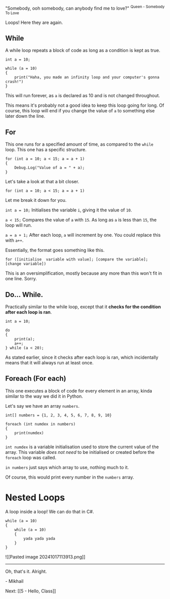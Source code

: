 "Somebody, ooh somebody, can anybody find me to love?"
<sup>Queen - Somebody To Love</sup>


Loops! Here they are again.

## While

A while loop repeats a block of code as long as a condition is kept as true.

```
int a = 10;

while (a = 10)
{
	print("Haha, you made an infinity loop and your computer's gonna crash!")
}
```

This will run forever, as `a` is declared as 10 and is not changed throughout.

This means it's probably not a good idea to keep this loop going for long. Of course, this loop will end if you change the value of `a` to something else later down the line.


## For

This one runs for a specified amount of time, as compared to the `while` loop. This one has a specific structure.

```
for (int a = 10; a < 15; a = a + 1)
{
	Debug.Log("Value of a = " + a);
}
```

Let's take a look at that a bit closer.

```
for (int a = 10; a < 15; a = a + 1)
```

Let me break it down for you.

`int a = 10;`
Initialises the variable `i`, giving it the value of `10`.

`a < 15;`
Compares the value of `a` with `15`. As long as `a` is less than `15`, the loop will run.

`a = a + 1;`
After each loop, `a` will increment by one. You could replace this with `a++`.

Essentially, the format goes something like this.
```
for ([initialise  variable with value]; [compare the variable]; [change variable])
```

This is an oversimplification, mostly because any more than this won't fit in one line. Sorry.



## Do... While. 

Practically similar to the while loop, except that it **checks for the condition after each loop is ran**.

```
int a = 10;

do
{
	print(a);
	a++;
} while (a < 20);
```

As stated earlier, since it checks after each loop is ran, which incidentally means that it will always run at least once.


## Foreach (For each)

This one executes a block of code for every element in an array, kinda similar to the way we did it in Python.

Let's say we have an array `numbers`.

```
int[] numbers = {1, 2, 3, 4, 5, 6, 7, 8, 9, 10}

foreach (int numdex in numbers)
{
	print(numdex)
}
```

`int numdex` is a variable initialisation used to store the current value of the array. This variable *does not need* to be initialised or created before the `foreach` loop was called.

`in numbers` just says which array to use, nothing much to it.

Of course, this would print every number in the `numbers` array.


# Nested Loops

A loop inside a loop! We can do that in C#.

```
while (a = 10)
{
	while (a = 10)
	{
		yada yada yada
	}
}
```

![[Pasted image 20241017113913.png]]

---

Oh, that's it. Alright.

\- Mikhail

Next: [[5 - Hello, Class]]